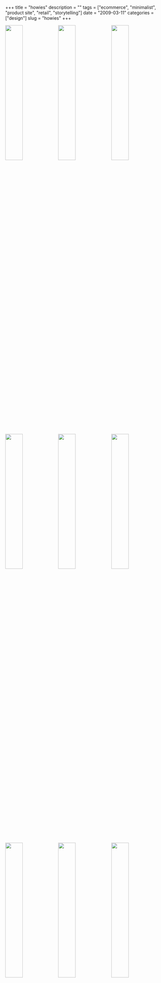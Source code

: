 +++
title = "howies"
description = ""
tags = ["ecommerce", "minimalist", "product site", "retail", "storytelling"]
date = "2009-03-11"
categories = ["design"]
slug = "howies"
+++


<div id="screens-thumbs" class="clearfix mt1-5">
<a href="//konigi.com/media/design/howies-1.jpg" class="group" rel="group"><img src="//konigi.com/media/design/howies-1.png" alt="" class="thumb" style="width: 33%; max-width: 33%;padding: 0 1px 1px 0" /></a><a href="//konigi.com/media/design/howies-2.jpg" class="group" rel="group"><img src="//konigi.com/media/design/howies-2.png" alt="" class="thumb" style="width: 33%; max-width: 33%;padding: 0 1px 1px 0" /></a><a href="//konigi.com/media/design/howies-3.jpg" class="group" rel="group"><img src="//konigi.com/media/design/howies-3.png" alt="" class="thumb" style="width: 33%; max-width: 33%;padding: 0 1px 1px 0" /></a><a href="//konigi.com/media/design/howies-4.jpg" class="group" rel="group"><img src="//konigi.com/media/design/howies-4.png" alt="" class="thumb" style="width: 33%; max-width: 33%;padding: 0 1px 1px 0" /></a><a href="//konigi.com/media/design/howies-5.jpg" class="group" rel="group"><img src="//konigi.com/media/design/howies-5.png" alt="" class="thumb" style="width: 33%; max-width: 33%;padding: 0 1px 1px 0" /></a><a href="//konigi.com/media/design/howies-6.jpg" class="group" rel="group"><img src="//konigi.com/media/design/howies-6.png" alt="" class="thumb" style="width: 33%; max-width: 33%;padding: 0 1px 1px 0" /></a><a href="//konigi.com/media/design/howies-7.jpg" class="group" rel="group"><img src="//konigi.com/media/design/howies-7.png" alt="" class="thumb" style="width: 33%; max-width: 33%;padding: 0 1px 1px 0" /></a><a href="//konigi.com/media/design/howies-8.jpg" class="group" rel="group"><img src="//konigi.com/media/design/howies-8.png" alt="" class="thumb" style="width: 33%; max-width: 33%;padding: 0 1px 1px 0" /></a><a href="//konigi.com/media/design/howies-9.jpg" class="group" rel="group"><img src="//konigi.com/media/design/howies-9.png" alt="" class="thumb" style="width: 33%; max-width: 33%;padding: 0 1px 1px 0" /></a>
</div>   
<p>My friend Carl told me about howies a while ago, but I only recently had a look back. They're a clothing and accessories company that aims at providing products with materials and construction that are meant to last and can be handed down to others for reuse. What I like most is how they use storytelling to provide a picture about <a href="http://www.howies.co.uk/content.php?xSecId=38">materials in their products</a> and their handmedown idea, which is communicated in its own <a href="http://hmd.howies.co.uk/story.html">mini site</a>. </p>
<p>The main site is a no-nonsense minimal showroom and store with friendly, approachable type and spare, straightforward product pages. Nice little details like the little animated pixel icons in the header and the smiley face favicon (hat tip to k10k?). There's something about the idea of buying quality products that are made to last that should make you feel happy, and I think they communicate that well.</p>
<p><a href="http://www.howies.co.uk/">http://www.howies.co.uk/</a></p>  
